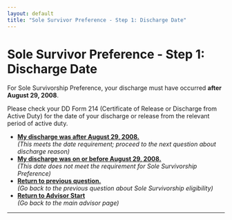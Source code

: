 ```yaml
---
layout: default
title: "Sole Survivor Preference - Step 1: Discharge Date"
---
```


# Sole Survivor Preference - Step 1: Discharge Date

For Sole Survivorship Preference, your discharge must have occurred **after August 29, 2008**.

Please check your DD Form 214 (Certificate of Release or Discharge from Active Duty) for the date of your discharge or release from the relevant period of active duty.

*   [**My discharge was after August 29, 2008.**](./ownservice_ssp_checkdd214_reason.md)
    <br>*(This meets the date requirement; proceed to the next question about discharge reason)*
*   [**My discharge was on or before August 29, 2008.**](./ineligible_ssp_dischargedate.md)
    <br>*(This date does not meet the requirement for Sole Survivorship Preference)*
*   [**Return to previous question.**](./ownservice_discharged_checkfirst_solesurvivor.md)
    <br>*(Go back to the previous question about Sole Survivorship eligibility)*
*   [**Return to Advisor Start**](./start.md)
    <br>*(Go back to the main advisor page)*
---

